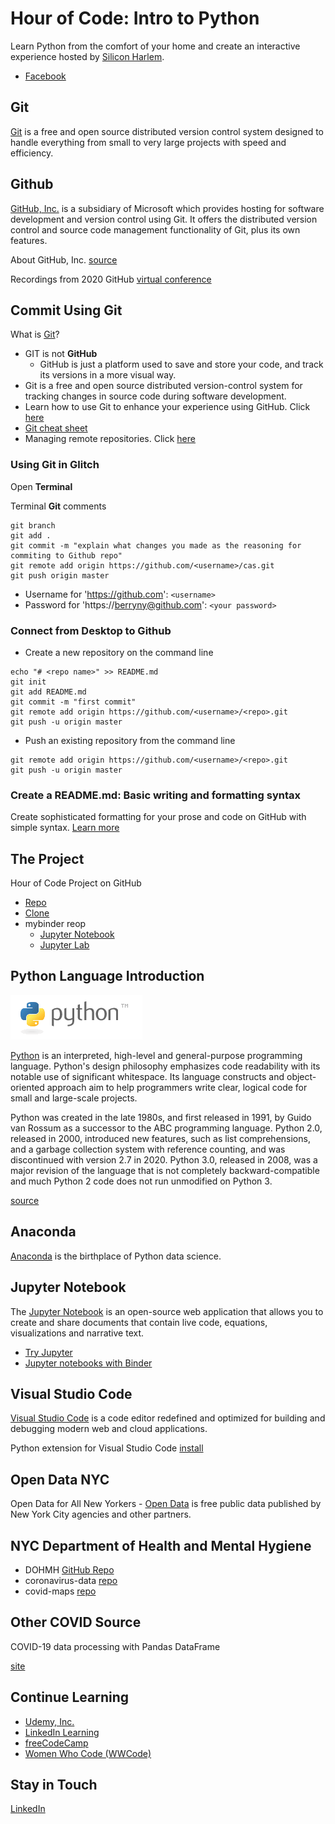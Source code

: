 # Hour of Code: Intro to Python

Learn Python from the comfort of your home and create an interactive experience hosted by [Silicon Harlem](http://siliconharlem.net/).
- [Facebook](https://www.facebook.com/siliconharlem/)

## Git

[Git](https://git-scm.com/) is a free and open source distributed version control system designed to handle everything from small to very large projects with speed and efficiency.

## Github

[GitHub, Inc.](https://github.com/) is a subsidiary of Microsoft which provides hosting for software development and version control using Git. It offers the distributed version control and source code management functionality of Git, plus its own features.

About GitHub, Inc. [source](https://en.wikipedia.org/wiki/GitHub)

Recordings from 2020 GitHub [virtual conference](https://githubuniverse.com/)


## Commit Using Git

What is [Git](https://git-scm.com/)?

- GIT is not **GitHub**
  - GitHub is just a platform used to save and store your code, and track its versions in a more
    visual way.
- Git is a free and open source distributed version-control system for tracking changes in source code during software development.
- Learn how to use Git to enhance your experience using GitHub. Click [here](https://docs.github.com/en/github/using-git)
- [Git cheat sheet](https://www.atlassian.com/git/tutorials/atlassian-git-cheatsheet)
- Managing remote repositories. Click [here](https://docs.github.com/en/github/using-git/managing-remote-repositories)

### Using Git in Glitch

Open **Terminal**

Terminal **Git** comments

```
git branch
git add .
git commit -m "explain what changes you made as the reasoning for commiting to Github repo"
git remote add origin https://github.com/<username>/cas.git
git push origin master
```

- Username for 'https://github.com': `<username>`
- Password for 'https://berryny@github.com': `<your password>`

### Connect from Desktop to Github

- Create a new repository on the command line

```
echo "# <repo name>" >> README.md
git init
git add README.md
git commit -m "first commit"
git remote add origin https://github.com/<username>/<repo>.git
git push -u origin master
```

- Push an existing repository from the command line

```
git remote add origin https://github.com/<username>/<repo>.git
git push -u origin master
```

### Create a README.md: Basic writing and formatting syntax

Create sophisticated formatting for your prose and code on GitHub with simple syntax.
[Learn more](https://help.github.com/en/articles/basic-writing-and-formatting-syntax)

## The Project

Hour of Code Project on GitHub

- [Repo](https://github.com/berryny/hourofcode_python)
- [Clone](https://github.com/berryny/hourofcode_python.git)
- mybinder reop
    - [Jupyter Notebook](https://mybinder.org/v2/gh/berryny/hourofcode_python.git/HEAD)
    - [Jupyter Lab](https://mybinder.org/v2/gh/berryny/hourofcode_python.git/HEAD?urlpath=lab)

## Python Language Introduction

![](python-logo.gif)

[Python](https://www.python.org/) is an interpreted, high-level and general-purpose programming language. Python's design philosophy emphasizes code readability with its notable use of significant whitespace. Its language constructs and object-oriented approach aim to help programmers write clear, logical code for small and large-scale projects.

Python was created in the late 1980s, and first released in 1991, by Guido van Rossum as a successor to the ABC programming language. Python 2.0, released in 2000, introduced new features, such as list comprehensions, and a garbage collection system with reference counting, and was discontinued with version 2.7 in 2020. Python 3.0, released in 2008, was a major revision of the language that is not completely backward-compatible and much Python 2 code does not run unmodified on Python 3.

[source](https://en.wikipedia.org/wiki/Python_%28programming_language%29)

## Anaconda

[Anaconda](https://www.anaconda.com/) is the birthplace of Python data science.

## Jupyter Notebook

The [Jupyter Notebook](https://jupyter.org/) is an open-source web application that allows you to create and share documents that contain live code, equations, visualizations and narrative text. 

- [Try Jupyter](https://jupyter.org/try)
- [Jupyter notebooks with Binder](https://mybinder.org/)

## Visual Studio Code

[Visual Studio Code](https://code.visualstudio.com/) is a code editor redefined and optimized for building and debugging modern web and cloud applications.

Python extension for Visual Studio Code [install](https://marketplace.visualstudio.com/items?itemName=ms-python.python)

## Open Data NYC

Open Data for All New Yorkers - [Open Data](https://opendata.cityofnewyork.us/) is free public data published by New York City agencies and other partners.


## NYC Department of Health and Mental Hygiene

- DOHMH [GitHub Repo](https://github.com/nychealth)
- coronavirus-data [repo](https://github.com/nychealth/coronavirus-data) 
- covid-maps [repo](https://github.com/nychealth/covid-maps)

## Other COVID Source

COVID-19 data processing with Pandas DataFrame 

[site](https://towardsdatascience.com/covid-19-data-processing-58aaa3663f6)

## Continue Learning

- [Udemy, Inc.](https://www.udemy.com/)
- [LinkedIn Learning](https://www.lynda.com/)
- [freeCodeCamp](https://www.freecodecamp.org/)
- [Women Who Code (WWCode)](https://www.womenwhocode.com/)

## Stay in Touch

[LinkedIn](https://www.linkedin.com/in/jdesire/)